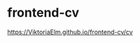 # frontend-cv

<a href="https://ViktoriaElm.github.io/frontend-cv/cv">https://ViktoriaElm.github.io/frontend-cv/cv</a>
